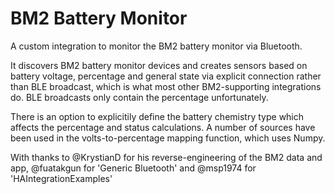# BM2 Battery Monitor
A custom integration to monitor the BM2 battery monitor via Bluetooth.

It discovers BM2 battery monitor devices and creates sensors based on battery voltage, percentage and general state via explicit connection rather than BLE broadcast, which is what most other BM2-supporting integrations do.  BLE broadcasts only contain the percentage unfortunately.

There is an option to explicitily define the battery chemistry type which affects the percentage and status calculations.  A number of sources have been used in the volts-to-percentage mapping function, which uses Numpy.
  
With thanks to @KrystianD for his reverse-engineering of the BM2 data and app, @fuatakgun for 'Generic Bluetooth' and @msp1974 for 'HAIntegrationExamples'

